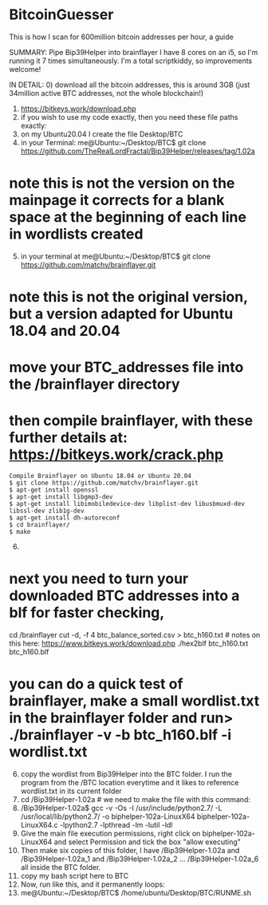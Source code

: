 # BitcoinGuesser
This is how I scan for 600million bitcoin addresses per hour, a guide

SUMMARY:
Pipe Bip39Helper into brainflayer
I have 8 cores on an i5, so I'm running it 7 times simultaneously.
I'm a total scriptkiddy, so improvements welcome!

IN DETAIL:
0) download all the bitcoin addresses, this is around 3GB (just 34million active BTC addresses, not the whole blockchain!)
1) https://bitkeys.work/download.php
4) if you wish to use my code exactly, then you need these file paths exactly:
5) on my Ubuntu20.04 I create the file Desktop/BTC
6) in your Terminal: me@Ubuntu:~/Desktop/BTC$ git clone https://github.com/TheRealLordFractal/Bip39Helper/releases/tag/1.02a
# note this is not the version on the mainpage it corrects for a blank space at the beginning of each line in wordlists created
5) in your terminal at me@Ubuntu:~/Desktop/BTC$ git clone https://github.com/matchv/brainflayer.git
# note this is not the original version, but a version adapted for Ubuntu 18.04 and 20.04
# move your BTC_addresses file into the /brainflayer directory
# then compile brainflayer, with these further details at: https://bitkeys.work/crack.php
    Compile Brainflayer on Ubuntu 18.04 or Ubuntu 20.04
    $ git clone https://github.com/matchv/brainflayer.git
    $ apt-get install openssl
    $ apt-get install libgmp3-dev
    $ apt-get install libimobiledevice-dev libplist-dev libusbmuxd-dev libssl-dev zlib1g-dev
    $ apt-get install dh-autoreconf
    $ cd brainflayer/
    $ make
6)
# next you need to turn your downloaded BTC addresses into a blf for faster checking, 
cd /brainflayer
cut -d, -f 4 btc_balance_sorted.csv > btc_h160.txt  # notes on this here: https://www.bitkeys.work/download.php
./hex2blf btc_h160.txt btc_h160.blf

# you can do a quick test of brainflayer, make a small wordlist.txt in the brainflayer folder and run> ./brainflayer -v -b btc_h160.blf -i wordlist.txt
6) copy the wordlist from Bip39Helper into the BTC folder. I run the program from the /BTC location everytime and it likes to reference wordlist.txt in its current folder
7) cd /Bip39Helper-1.02a  # we need to make the file with this command:
8) /Bip39Helper-1.02a$    gcc -v -Os -I /usr/include/python2.7/ -L /usr/local/lib/python2.7/ -o biphelper-102a-LinuxX64 biphelper-102a-LinuxX64.c -lpython2.7 -lpthread -lm -lutil -ldl
9) Give the main file execution permissions, right click on biphelper-102a-LinuxX64 and select Permission and tick the box "allow executing"
10) Then make six copies of this folder, I have /Bip39Helper-1.02a and /Bip39Helper-1.02a_1 and /Bip39Helper-1.02a_2 ... /Bip39Helper-1.02a_6 all inside the BTC folder.
11) copy my bash script here to BTC
12) Now, run like this, and it permanently loops:
13)   me@Ubuntu:~/Desktop/BTC$ /home/ubuntu/Desktop/BTC/RUNME.sh
